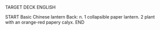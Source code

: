 TARGET DECK
ENGLISH

START
Basic
Chinese lantern
Back: n. 1 collapsible paper lantern. 2 plant with an orange-red papery calyx.
END
